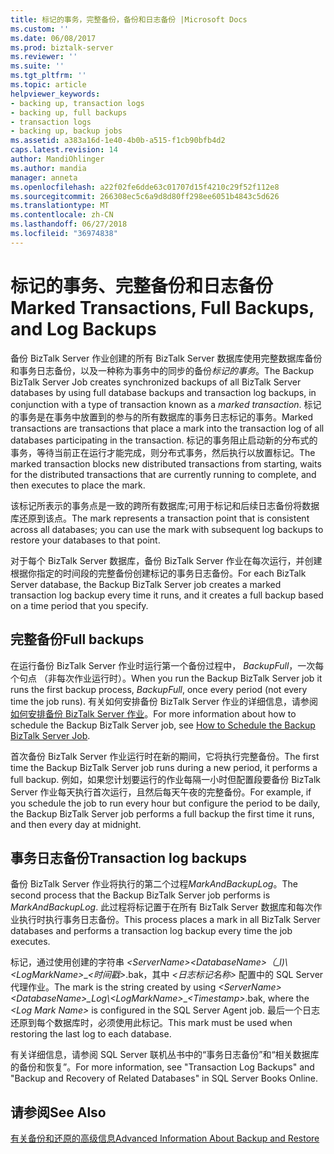 ```yaml
---
title: 标记的事务，完整备份，备份和日志备份 |Microsoft Docs
ms.custom: ''
ms.date: 06/08/2017
ms.prod: biztalk-server
ms.reviewer: ''
ms.suite: ''
ms.tgt_pltfrm: ''
ms.topic: article
helpviewer_keywords:
- backing up, transaction logs
- backing up, full backups
- transaction logs
- backing up, backup jobs
ms.assetid: a383a16d-1e40-4b0b-a515-f1cb90bfb4d2
caps.latest.revision: 14
author: MandiOhlinger
ms.author: mandia
manager: anneta
ms.openlocfilehash: a22f02fe6dde63c01707d15f4210c29f52f112e8
ms.sourcegitcommit: 266308ec5c6a9d8d80ff298ee6051b4843c5d626
ms.translationtype: MT
ms.contentlocale: zh-CN
ms.lasthandoff: 06/27/2018
ms.locfileid: "36974838"
---
```

# <a name="marked-transactions-full-backups-and-log-backups"></a><span data-ttu-id="d4327-102">标记的事务、完整备份和日志备份</span><span class="sxs-lookup"><span data-stu-id="d4327-102">Marked Transactions, Full Backups, and Log Backups</span></span>
<span data-ttu-id="d4327-103">备份 BizTalk Server 作业创建的所有 BizTalk Server 数据库使用完整数据库备份和事务日志备份，以及一种称为事务中的同步的备份*标记的事务*。</span><span class="sxs-lookup"><span data-stu-id="d4327-103">The Backup BizTalk Server Job creates synchronized backups of all BizTalk Server databases by using full database backups and transaction log backups, in conjunction with a type of transaction known as a *marked transaction*.</span></span> <span data-ttu-id="d4327-104">标记的事务是在事务中放置到的参与的所有数据库的事务日志标记的事务。</span><span class="sxs-lookup"><span data-stu-id="d4327-104">Marked transactions are transactions that place a mark into the transaction log of all databases participating in the transaction.</span></span> <span data-ttu-id="d4327-105">标记的事务阻止启动新的分布式的事务，等待当前正在运行才能完成，则分布式事务，然后执行以放置标记。</span><span class="sxs-lookup"><span data-stu-id="d4327-105">The marked transaction blocks new distributed transactions from starting, waits for the distributed transactions that are currently running to complete, and then executes to place the mark.</span></span>  
  
 <span data-ttu-id="d4327-106">该标记所表示的事务点是一致的跨所有数据库;可用于标记和后续日志备份将数据库还原到该点。</span><span class="sxs-lookup"><span data-stu-id="d4327-106">The mark represents a transaction point that is consistent across all databases; you can use the mark with subsequent log backups to restore your databases to that point.</span></span>  
  
 <span data-ttu-id="d4327-107">对于每个 BizTalk Server 数据库，备份 BizTalk Server 作业在每次运行，并创建根据你指定的时间段的完整备份创建标记的事务日志备份。</span><span class="sxs-lookup"><span data-stu-id="d4327-107">For each BizTalk Server database, the Backup BizTalk Server job creates a marked transaction log backup every time it runs, and it creates a full backup based on a time period that you specify.</span></span>  
  
## <a name="full-backups"></a><span data-ttu-id="d4327-108">完整备份</span><span class="sxs-lookup"><span data-stu-id="d4327-108">Full backups</span></span>  
 <span data-ttu-id="d4327-109">在运行备份 BizTalk Server 作业时运行第一个备份过程中， *BackupFull*，一次每个句点 （非每次作业运行时）。</span><span class="sxs-lookup"><span data-stu-id="d4327-109">When you run the Backup BizTalk Server job it runs the first backup process, *BackupFull*, once every period (not every time the job runs).</span></span> <span data-ttu-id="d4327-110">有关如何安排备份 BizTalk Server 作业的详细信息，请参阅[如何安排备份 BizTalk Server 作业](../core/how-to-schedule-the-backup-biztalk-server-job.md)。</span><span class="sxs-lookup"><span data-stu-id="d4327-110">For more information about how to schedule the Backup BizTalk Server job, see [How to Schedule the Backup BizTalk Server Job](../core/how-to-schedule-the-backup-biztalk-server-job.md).</span></span>  
  
 <span data-ttu-id="d4327-111">首次备份 BizTalk Server 作业运行时在新的期间，它将执行完整备份。</span><span class="sxs-lookup"><span data-stu-id="d4327-111">The first time the Backup BizTalk Server job runs during a new period, it performs a full backup.</span></span> <span data-ttu-id="d4327-112">例如，如果您计划要运行的作业每隔一小时但配置段要备份 BizTalk Server 作业每天执行首次运行，且然后每天午夜的完整备份。</span><span class="sxs-lookup"><span data-stu-id="d4327-112">For example, if you schedule the job to run every hour but configure the period to be daily, the Backup BizTalk Server job performs a full backup the first time it runs, and then every day at midnight.</span></span>  
  
## <a name="transaction-log-backups"></a><span data-ttu-id="d4327-113">事务日志备份</span><span class="sxs-lookup"><span data-stu-id="d4327-113">Transaction log backups</span></span>  
 <span data-ttu-id="d4327-114">备份 BizTalk Server 作业将执行的第二个过程*MarkAndBackupLog*。</span><span class="sxs-lookup"><span data-stu-id="d4327-114">The second process that the Backup BizTalk Server job performs is *MarkAndBackupLog*.</span></span> <span data-ttu-id="d4327-115">此过程将标记置于在所有 BizTalk Server 数据库和每次作业执行时执行事务日志备份。</span><span class="sxs-lookup"><span data-stu-id="d4327-115">This process places a mark in all BizTalk Server databases and performs a transaction log backup every time the job executes.</span></span>  
  
 <span data-ttu-id="d4327-116">标记，通过使用创建的字符串 *\<ServerName\>*<em>*\<DatabaseName\>*（_l)\\</em>   *\<LogMarkName\>*\_*\<时间戳\>*.bak，其中 *\<日志标记名称\>* 配置中的 SQL Server 代理作业。</span><span class="sxs-lookup"><span data-stu-id="d4327-116">The mark is the string created by using *\<ServerName\>*<em>*\<DatabaseName\>*_Log\\</em>*\<LogMarkName\>*\_*\<Timestamp\>*.bak, where the *\<Log Mark Name\>* is configured in the SQL Server Agent job.</span></span> <span data-ttu-id="d4327-117">最后一个日志还原到每个数据库时，必须使用此标记。</span><span class="sxs-lookup"><span data-stu-id="d4327-117">This mark must be used when restoring the last log to each database.</span></span>  
  
 <span data-ttu-id="d4327-118">有关详细信息，请参阅 SQL Server 联机丛书中的“事务日志备份”和“相关数据库的备份和恢复”。</span><span class="sxs-lookup"><span data-stu-id="d4327-118">For more information, see "Transaction Log Backups" and "Backup and Recovery of Related Databases" in SQL Server Books Online.</span></span>  
  
## <a name="see-also"></a><span data-ttu-id="d4327-119">请参阅</span><span class="sxs-lookup"><span data-stu-id="d4327-119">See Also</span></span>  
 [<span data-ttu-id="d4327-120">有关备份和还原的高级信息</span><span class="sxs-lookup"><span data-stu-id="d4327-120">Advanced Information About Backup and Restore</span></span>](../core/advanced-information-about-backup-and-restore1.md)